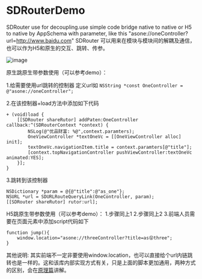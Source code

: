 # SDRouterDemo

SDRouter use for decoupling.use simple code bridge native to native or H5 to native by AppSchema  with parameter, like this "asone://oneController?url=http://www.baidu.com" SDRouter 可以用来在模块与模块间的解耦及通信，也可以作为H5和原生的交互、跳转、传参。

![image](https://github.com/giveMeHug/SDRutorDemo/blob/master/SDRutorDemo/hello1.gif)

原生跳原生带参数使用（可以参考demo）：

1.给需要使用url跳转的控制器 定义url如
`NSString *const OneController = @"asone://oneController";`

2.在该控制器+load方法中添加如下代码
```
+ (void)load {
    [[SDRouter shareRutor] addPaten:OneController callback:^(SDRouterContext *context) {
        NSLog(@"优品财富: %@",context.paramters);
        OneViewController *textOneVc = [[OneViewController alloc] init];
        textOneVc.navigationItem.title = context.paramters[@"title"];
        [context.topNavigationController pushViewController:textOneVc animated:YES];
    }];
}
```

3.跳转到该控制器
```
NSDictionary *param = @{@"title":@"as_one"};
NSURL *url = SDURLRouteQueryLink(OneController, param);
[[SDRouter shareRutor] rutor:url];
```

H5跳原生带参数使用（可以参考demo）：
1.步骤同上1
2.步骤同上2
3.前端人员需要在页面元素中添加script代码如下
```
function jump(){
    window.location="asone://threeController?title=as😝three";
}
```
其他说明:
其实前端不一定非要使用window.location，也可以直接给个url内链跳转也是一样的。这和该库内部实现方式有关，只是上面的脚本更加通用，两种方式的区别，会在[原理篇](http://www.jianshu.com/p/2f81b5fbd919)讲解。
